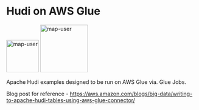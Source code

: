# Hudi on AWS Glue

<img width="85" alt="map-user" src="https://img.shields.io/badge/views-497-green"> <img width="125" alt="map-user" src="https://img.shields.io/badge/unique visits-131-green">

Apache Hudi examples designed to be run on AWS Glue via. Glue Jobs.

Blog post for reference - https://aws.amazon.com/blogs/big-data/writing-to-apache-hudi-tables-using-aws-glue-connector/
